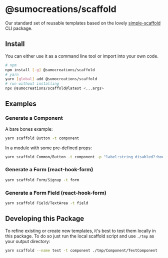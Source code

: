 # @sumocreations/scaffold

Our standard set of reusable templates based on the lovely [simple-scaffold](https://github.com/chenasraf/simple-scaffold) CLI package.

## Install

You can either use it as a command line tool or import into your own code.

```bash
# npm
npm install [-g] @sumocreations/scaffold
# yarn
yarn [global] add @sumocreations/scaffold
# run without installing
npx @sumocreations/scaffold@latest <...args>
```

## Examples

### Generate a Component

A bare bones example:

```bash
yarn scaffold Button -t component
```

In a module with some pre-defined props:

```bash
yarn scaffold Common/Button -t component -p "label:string disabled?:boolean"
```

### Generate a Form (react-hook-form)

```bash
yarn scaffold Form/Signup -t form
```

### Generate a Form Field (react-hook-form)

```bash
yarn scaffold Field/TextArea -t field
```

## Developing this Package

To refine existing or create new templates, it's best to test them locally in this package. To do so just run the local scaffold script and use `./tmp` as your output directory:

```bash
yarn scaffold --name test -t component ./tmp/Component/TestComponent
```
